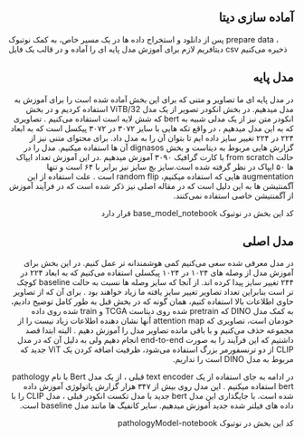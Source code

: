 <h2 style="direction:rtl;">آماده سازی دیتا </h2>
پس از دانلود و استخراج داده ها در یک مسیر خاص، به کمک نوتبوک prepare data ، دیتافریم لازم برای آموزش مدل پایه ای را آماده و در قالب یک فایل csv ذخیره می‌کنیم
<div style="direction:rtl;">


<h2 style="direction:rtl;">مدل پایه</h2>
<div style="direction:rtl;">
  در مدل پایه ای ما تصاویر و متنی که برای این بخش آماده شده است را برای آموزش به مدل میدهیم. در بخش انکودر تصویر از یک مدل ViTB/32 استفاده کردیم و در بخش انکودر متن نیز از یک مدلی شبیه به bert که شش لایه است استفاده می‌کنیم . تصاویری که به این مدل میدهیم ، در واقع تکه هایی با سایز ۳۰۷۲ در ۳۰۷۲ پیکسل است که به ابعاد ۲۲۴ در ۲۲۴ تغییر سایز داده ایم تا بتوان آن را به مدل داد. برای محتوای متنی نیز از گزارش هایی مربوط به دیتاست و بخش dignasos آن ها استفاده میکنیم. مدل را در حالت from scratch 
با کارت گرافیک ۳۰۹۰ آموزش میدهیم .در این آموزش تعداد ایپاک ها ۵۰ ایپاک در نظر گرفته شده است.سایز بچ سایز نیز برابر با ۶۴ است و تنها augmentation هایی که استفاده میکنیم، random flip  است . علت استفاده از این آگمنتیشن ها به این دلیل است که در مقاله اصلی نیز ذکر شده است که در فرآیند آموزش از آگمنتیشن خاصی استفاده نمی‌کنند.

کد این بخش در نوتبوک base_model_notebook قرار دارد
</div>

<h2 style="direction:rtl;">مدل اصلی</h2>
<div style="direction:rtl;">


در مدل معرفی شده سعی می‌کنیم کمی هوشمندانه تر عمل کنیم. در این بخش برای آموزش مدل از وصله های ۱۰۲۴ در ۱۰۲۴ پیکسلی استفاده می‌کنیم که به ابعاد ۲۲۴ در ۲۴۴ تغییر سایز پیدا کرده اند. از آنجا که سایز وصله ها نسبت به حالت baseline کوچک تر است بنابراین تعداد تصاویر تغییر سایز یافته ما زیاد خواهند بود . برای آن که از تصاویر حاوی اطلاعات بالا استفاده کنیم، همان گونه که در بخش قبل به طور کامل توضیح دادیم، به کمک مدل DINO که pretrain شده روی دیتاست TCGA و train شده روی داده خودمان است، تصاویری که attention map آنها نشان دهنده اطلاعات زیاد نیست را از مجموعه حذف می‌کنیم و با باقی مانده تصاویر مدل را آموزش دهیم . البته ابتدا قصد داشتیم که این فرآیند را به صورت end-to-end انجام دهیم ولی به دلیل آن که در مدل CLIP از دو ترنسفورمر بزرگ استفاده می‌شود، ظرفیت اضافه کردن یک ViT جدید که مربوط به مدل DINO است را نداریم. 

در ادامه به جای استفاده از یک text encoder قبلی ، از یک مدل Bert با نام pathology bert استفاده میکنیم . این مدل روی بیش از ۳۴۷ هزار گزارش پاتولوژی آموزش داده شده است. با جایگذاری این مدل bert جدید با مدل تکست انکودر قبلی ، مدل CLIP را با داده های فیلتر شده جدید آموزش میدهیم. سایر کانفیگ ها مانند مدل baseline است.

کد این بخش در نوتبوک pathologyModel-notebook
  </div>
  
  
